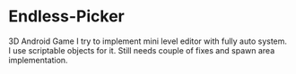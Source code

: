# Endless-Picker
3D Android Game
I try to implement mini level editor with fully auto system.
I use scriptable objects for it. Still needs couple of fixes and spawn area implementation.
